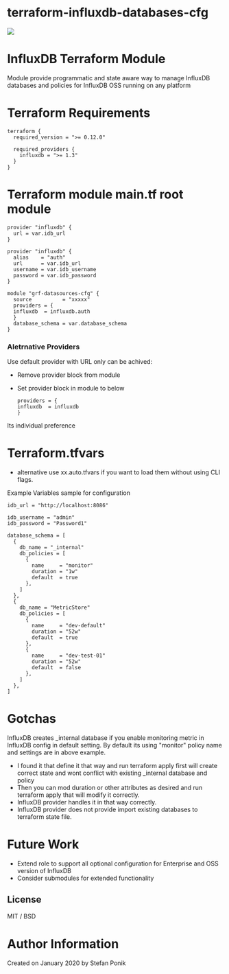 # terraform-influxdb-databases-cfg

![](https://github.com/stefanponik/terraform-influxdb-databases-cfg/workflows/main/badge.svg)

# InfluxDB Terraform Module

Module provide programmatic and state aware way to manage InfluxDB databases and policies for InfluxDB OSS running on any platform

# Terraform Requirements 

    terraform {
      required_version = ">= 0.12.0"

      required_providers {
        influxdb = ">= 1.3"
      }
    }

# Terraform module main.tf root module

    provider "influxdb" {
      url = var.idb_url
    }

    provider "influxdb" {
      alias    = "auth"
      url      = var.idb_url
      username = var.idb_username
      password = var.idb_password
    }

    module "grf-datasources-cfg" {
      source          = "xxxxx"
      providers = {
      influxdb  = influxdb.auth 
      }
      database_schema = var.database_schema
    }

### Aletrnative Providers 
Use default provider with URL only can be achived: 

- Remove provider block from module 
- Set provider block in module to below 

      providers = {
      influxdb  = influxdb
      }

Its individual preference

# Terraform.tfvars
- alternative use xx.auto.tfvars if you want to load them without using CLI flags.  

Example Variables sample for configuration

    idb_url = "http://localhost:8086"

    idb_username = "admin"
    idb_password = "Password1"

    database_schema = [
      {
        db_name = "_internal"
        db_policies = [
          {
            name     = "monitor"
            duration = "1w"
            default  = true
          },
        ]
      },
      {
        db_name = "MetricStore"
        db_policies = [
          {
            name     = "dev-default"
            duration = "52w"
            default  = true
          },
          {
            name     = "dev-test-01"
            duration = "52w"
            default  = false
          },
        ]
      },
    ]

# Gotchas 
InfluxDB creates _internal database if you enable monitoring metric in InfluxDB config in default setting.
By default its using "monitor" policy name and settings are in above example. 

- I found it that define it that way and run terraform apply first will create correct state and wont conflict with existing _internal database and policy 
- Then you can mod duration or other attributes as desired and run terraform apply that will modify it correctly. 
- InfluxDB provider handles it in that way correctly. 
- InfluxDB provider does not provide import existing databases to terraform state file. 

# Future Work 
- Extend role to support all optional configuration for Enterprise and OSS version of InfluxDB 
- Consider submodules for extended functionality

## License

MIT / BSD

# Author Information
Created on January 2020 by Stefan Ponik